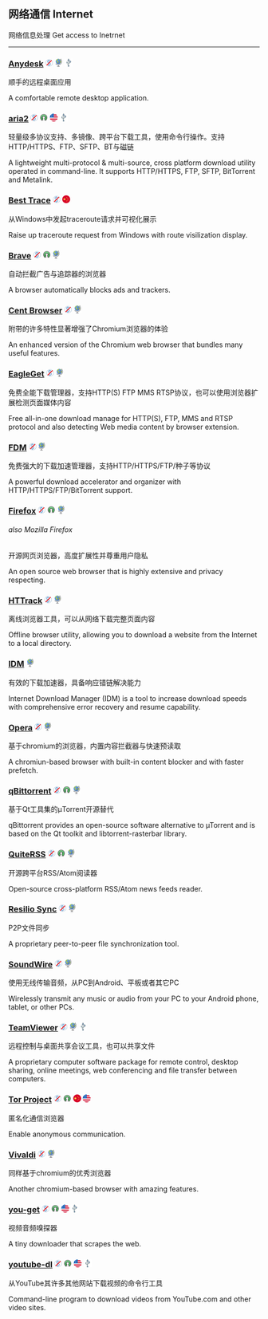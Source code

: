 ## 网络通信   Internet

网络信息处理   Get access to Inetrnet

---

### [Anydesk](http://anydesk.com/) ![](/assets/图片2.png) ![](/assets/earth-globe.png) ![](/assets/usb.png)

顺手的远程桌面应用

A comfortable remote desktop application.

### [aria2](https://aria2.github.io/) ![](/assets/图片2.png) ![](/assets/open-source-icon.png) ![](/assets/united-states.png) ![](/assets/usb.png)

轻量级多协议支持、多镜像、跨平台下载工具，使用命令行操作。支持HTTP/HTTPS、FTP、SFTP、BT与磁链

A lightweight multi-protocol & multi-source, cross platform download utility operated in command-line. It supports HTTP/HTTPS, FTP, SFTP, BitTorrent and Metalink.

### [Best Trace](https://www.ipip.net/download.html) ![](/assets/图片2.png) ![](/assets/china.png)

从Windows中发起traceroute请求并可视化展示

Raise up traceroute request from Windows with route visilization display.

### [**Brave**](https://www.brave.com/) ![](/assets/图片2.png) ![](/assets/open-source-icon.png) ![](/assets/earth-globe.png)

自动拦截广告与追踪器的浏览器

A browser automatically blocks ads and trackers.

### [Cent Browser](http://www.centbrowser.com/) ![](/assets/图片2.png) ![](/assets/earth-globe.png)

附带的许多特性显著增强了Chromium浏览器的体验

An enhanced version of the Chromium web browser that bundles many useful features.

### [EagleGet](http://www.eagleget.com/) ![](/assets/图片2.png) ![](/assets/earth-globe.png)

免费全能下载管理器，支持HTTP\(S\) FTP MMS RTSP协议，也可以使用浏览器扩展检测页面媒体内容

Free all-in-one download manage for HTTP\(S\), FTP, MMS and RTSP protocol and also detecting Web media content by browser extension.

### [FDM](http://www.freedownloadmanager.org/) ![](/assets/图片2.png) ![](/assets/earth-globe.png)

免费强大的下载加速管理器，支持HTTP/HTTPS/FTP/种子等协议

A powerful download accelerator and organizer with  HTTP/HTTPS/FTP/BitTorrent support.

### [Firefox](https://www.mozilla.org/en-US/firefox) ![](/assets/图片2.png) ![](/assets/open-source-icon.png) ![](/assets/earth-globe.png)

###### also Mozilla Firefox

开源网页浏览器，高度扩展性并尊重用户隐私

An open source web browser that is highly extensive and privacy respecting.

### [HTTrack](https://www.httrack.com/page/2/en/index.html) ![](/assets/图片2.png) ![](/assets/earth-globe.png)

离线浏览器工具，可以从网络下载完整页面内容

Offline browser utility, allowing you to download a website from the Internet to a local directory.

### [IDM](http://internetdownloadmanager.com/) ![](/assets/earth-globe.png)

有效的下载加速器，具备响应错链解决能力

Internet Download Manager \(IDM\) is a tool to increase download speeds with comprehensive error recovery and resume capability.

### [Opera](/www.opera.com) ![](/assets/图片2.png) ![](/assets/earth-globe.png)

基于chromium的浏览器，内置内容拦截器与快速预读取

A chromiun-based browser with built-in content blocker and with faster prefetch.

### [qBittorrent](https://www.qbittorrent.org/) ![](/assets/图片2.png) ![](/assets/open-source-icon.png) ![](/assets/earth-globe.png)

基于Qt工具集的µTorrent开源替代

qBittorrent provides an open-source software alternative to µTorrent and is based on the Qt toolkit and libtorrent-rasterbar library.

### [QuiteRSS](https://quiterss.org/) ![](/assets/图片2.png) ![](/assets/open-source-icon.png) ![](/assets/earth-globe.png)

开源跨平台RSS/Atom阅读器

Open-source cross-platform RSS/Atom news feeds reader.

### [Resilio Sync](https://www.resilio.com/) ![](/assets/图片2.png) ![](/assets/earth-globe.png)

P2P文件同步

A proprietary peer-to-peer file synchronization tool.

### [SoundWire](http://georgielabs.net/) ![](/assets/图片2.png) ![](/assets/earth-globe.png)

使用无线传输音频，从PC到Android、平板或者其它PC

Wirelessly transmit any music or audio from your PC to your Android phone, tablet, or other PCs.

### [TeamViewer](http://www.teamviewer.com/) ![](/assets/图片2.png) ![](/assets/earth-globe.png) ![](/assets/usb.png)

远程控制与桌面共享会议工具，也可以共享文件

A proprietary computer software package for remote control, desktop sharing, online meetings, web conferencing and file transfer between computers.

### [Tor Project](https://www.torproject.org/) ![](/assets/图片2.png) ![](/assets/open-source-icon.png) ![](/assets/china.png) ![](/assets/united-states.png)

匿名化通信浏览器

Enable anonymous communication.

### [Vivaldi](https://vivaldi.com/) ![](/assets/图片2.png) ![](/assets/earth-globe.png)

同样基于chromium的优秀浏览器

Another chromium-based browser with amazing features.

### [you-get](https://you-get.org/) ![](/assets/图片2.png) ![](/assets/open-source-icon.png) ![](/assets/united-states.png) ![](/assets/usb.png)

视频音频嗅探器

A tiny downloader that scrapes the web.

### [youtube-dl](http://rg3.github.io/youtube-dl/) ![](/assets/图片2.png) ![](/assets/open-source-icon.png) ![](/assets/united-states.png) ![](/assets/usb.png)

从YouTube其许多其他网站下载视频的命令行工具

Command-line program to download videos from YouTube.com and other video sites.

